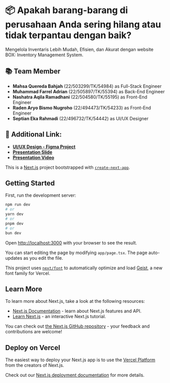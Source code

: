 # 📦 Apakah barang-barang di perusahaan Anda sering hilang atau tidak terpantau dengan baik?
Mengelola Inventaris Lebih Mudah, Efisien, dan Akurat dengan website BOX: Inventory Management System. 

## 📚 Team Member
- **Mahsa Quereda Bahjah** (22/503299/TK/54984) as Full-Stack Engineer
- **Muhammad Farrel Adrian** (22/505897/TK/55394) as Back-End Engineer 
- **Nashatra Aqila Ramadhani** (22/504580/TK/55195) as Front-End Engineer
- **Raden Aryo Bismo Nugroho** (22/494473/TK/54233) as Front-End Engineer
- **Septian Eka Rahmadi** (22/496732/TK/54442) as UI/UX Designer

## 🎥 Additional Link:
- **[UI/UX Design - Figma Project](https://www.figma.com/design/3NqihbD5xevgfBMOysujjm/Design-Project-for-PAW-'22-(Kelompok-18)?node-id=141-161&t=ZmS1KWjpDizir9xd-1)**
- **[Presentation Slide](https://www.canva.com/design/DAGXim_fyEY/Fy4oXQnGOJE3ephB4BNBmQ/edit?utm_content=DAGXim_fyEY&utm_campaign=designshare&utm_medium=link2&utm_source=sharebutton)**
- **[Presentation Video](https://www.youtube.com/)**



This is a [Next.js](https://nextjs.org) project bootstrapped with [`create-next-app`](https://nextjs.org/docs/app/api-reference/cli/create-next-app).

## Getting Started

First, run the development server:

```bash
npm run dev
# or
yarn dev
# or
pnpm dev
# or
bun dev
```

Open [http://localhost:3000](http://localhost:3000) with your browser to see the result.

You can start editing the page by modifying `app/page.tsx`. The page auto-updates as you edit the file.

This project uses [`next/font`](https://nextjs.org/docs/app/building-your-application/optimizing/fonts) to automatically optimize and load [Geist](https://vercel.com/font), a new font family for Vercel.

## Learn More

To learn more about Next.js, take a look at the following resources:

- [Next.js Documentation](https://nextjs.org/docs) - learn about Next.js features and API.
- [Learn Next.js](https://nextjs.org/learn) - an interactive Next.js tutorial.

You can check out [the Next.js GitHub repository](https://github.com/vercel/next.js) - your feedback and contributions are welcome!

## Deploy on Vercel

The easiest way to deploy your Next.js app is to use the [Vercel Platform](https://vercel.com/new?utm_medium=default-template&filter=next.js&utm_source=create-next-app&utm_campaign=create-next-app-readme) from the creators of Next.js.

Check out our [Next.js deployment documentation](https://nextjs.org/docs/app/building-your-application/deploying) for more details.
